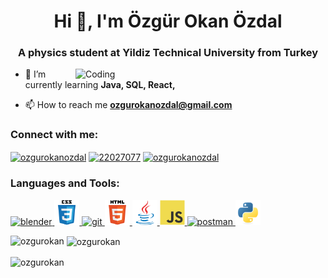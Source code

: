 
<h1 align="center">Hi 👋, I'm Özgür Okan Özdal</h1>
<h3 align="center">A physics student at Yildiz Technical University from Turkey</h3>
<img align="right" alt="Coding" width="400" src="https://media.tenor.com/RlEQW27o7dAAAAAC/donut-code.gif"></img>

- 🌱 I’m currently learning **Java, SQL, React,**

- 📫 How to reach me **ozgurokanozdal@gmail.com**

<h3 align="left">Connect with me:</h3>
<p align="left">
<a href="https://linkedin.com/in/ozgurokanozdal" target="blank"><img align="center" src="https://raw.githubusercontent.com/rahuldkjain/github-profile-readme-generator/master/src/images/icons/Social/linked-in-alt.svg" alt="ozgurokanozdal" height="30" width="40" /></a>
<a href="https://stackoverflow.com/users/22027077" target="blank"><img align="center" src="https://raw.githubusercontent.com/rahuldkjain/github-profile-readme-generator/master/src/images/icons/Social/stack-overflow.svg" alt="22027077" height="30" width="40" /></a>
<a href="https://www.hackerrank.com/ozgurokanozdal" target="blank"><img align="center" src="https://raw.githubusercontent.com/rahuldkjain/github-profile-readme-generator/master/src/images/icons/Social/hackerrank.svg" alt="ozgurokanozdal" height="30" width="40" /></a>
</p>

<h3 align="left">Languages and Tools:</h3>
<p align="left"> <a href="https://www.blender.org/" target="_blank" rel="noreferrer"> <img src="https://download.blender.org/branding/community/blender_community_badge_white.svg" alt="blender" width="40" height="40"/> </a> <a href="https://www.w3schools.com/css/" target="_blank" rel="noreferrer"> <img src="https://raw.githubusercontent.com/devicons/devicon/master/icons/css3/css3-original-wordmark.svg" alt="css3" width="40" height="40"/> </a> <a href="https://git-scm.com/" target="_blank" rel="noreferrer"> <img src="https://www.vectorlogo.zone/logos/git-scm/git-scm-icon.svg" alt="git" width="40" height="40"/> </a> <a href="https://www.w3.org/html/" target="_blank" rel="noreferrer"> <img src="https://raw.githubusercontent.com/devicons/devicon/master/icons/html5/html5-original-wordmark.svg" alt="html5" width="40" height="40"/> </a> <a href="https://www.java.com" target="_blank" rel="noreferrer"> <img src="https://raw.githubusercontent.com/devicons/devicon/master/icons/java/java-original.svg" alt="java" width="40" height="40"/> </a> <a href="https://developer.mozilla.org/en-US/docs/Web/JavaScript" target="_blank" rel="noreferrer"> <img src="https://raw.githubusercontent.com/devicons/devicon/master/icons/javascript/javascript-original.svg" alt="javascript" width="40" height="40"/> </a> <a href="https://postman.com" target="_blank" rel="noreferrer"> <img src="https://www.vectorlogo.zone/logos/getpostman/getpostman-icon.svg" alt="postman" width="40" height="40"/> </a> <a href="https://www.python.org" target="_blank" rel="noreferrer"> <img src="https://raw.githubusercontent.com/devicons/devicon/master/icons/python/python-original.svg" alt="python" width="40" height="40"/> </a> </p>

<p><img align="left" src="https://github-readme-stats.vercel.app/api/top-langs?username=ozgurokan&show_icons=true&locale=en&layout=compact" alt="ozgurokan" /></p>

<p>&nbsp;<img align="center" src="https://github-readme-stats.vercel.app/api?username=ozgurokan&show_icons=true&locale=en" alt="ozgurokan" /></p>

<p><img align="center" src="https://github-readme-streak-stats.herokuapp.com/?user=ozgurokan&" alt="ozgurokan" /></p>

